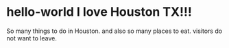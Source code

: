 # hello-world I love Houston TX!!!
So many things to do in Houston.
and also so many places to eat.
visitors do not want to leave.
